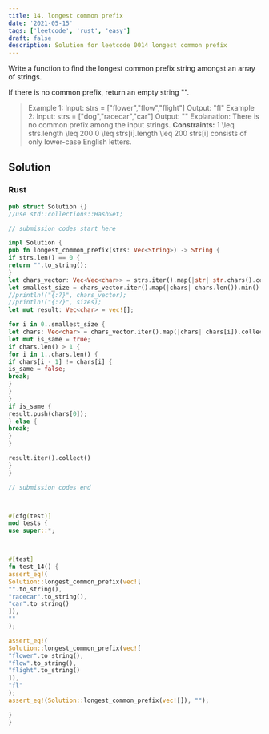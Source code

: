 ```yaml
---
title: 14. longest common prefix
date: '2021-05-15'
tags: ['leetcode', 'rust', 'easy']
draft: false
description: Solution for leetcode 0014 longest common prefix
---
```




Write a function to find the longest common prefix string amongst an array of strings.

If there is no common prefix, return an empty string "".



>   Example 1:
>   Input: strs <TeX>=</TeX> ["flower","flow","flight"]
>   Output: "fl"
>   Example 2:
>   Input: strs <TeX>=</TeX> ["dog","racecar","car"]
>   Output: ""
>   Explanation: There is no common prefix among the input strings.
**Constraints:**
>   	1 <TeX>\leq</TeX> strs.length <TeX>\leq</TeX> 200
>   	0 <TeX>\leq</TeX> strs[i].length <TeX>\leq</TeX> 200
>   	strs[i] consists of only lower-case English letters.


## Solution


### Rust
```rust
pub struct Solution {}
//use std::collections::HashSet;

// submission codes start here

impl Solution {
pub fn longest_common_prefix(strs: Vec<String>) -> String {
if strs.len() == 0 {
return "".to_string();
}
let chars_vector: Vec<Vec<char>> = strs.iter().map(|str| str.chars().collect()).collect();
let smallest_size = chars_vector.iter().map(|chars| chars.len()).min().unwrap();
//println!("{:?}", chars_vector);
//println!("{:?}", sizes);
let mut result: Vec<char> = vec![];

for i in 0..smallest_size {
let chars: Vec<char> = chars_vector.iter().map(|chars| chars[i]).collect();
let mut is_same = true;
if chars.len() > 1 {
for i in 1..chars.len() {
if chars[i - 1] != chars[i] {
is_same = false;
break;
}
}
}
if is_same {
result.push(chars[0]);
} else {
break;
}
}

result.iter().collect()
}
}

// submission codes end



#[cfg(test)]
mod tests {
use super::*;



#[test]
fn test_14() {
assert_eq!(
Solution::longest_common_prefix(vec![
"".to_string(),
"racecar".to_string(),
"car".to_string()
]),
""
);

assert_eq!(
Solution::longest_common_prefix(vec![
"flower".to_string(),
"flow".to_string(),
"flight".to_string()
]),
"fl"
);
assert_eq!(Solution::longest_common_prefix(vec![]), "");

}
}

```
